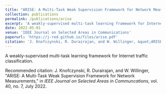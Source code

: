 ```yaml
---
title: "ARISE: A Multi-Task Weak Supervision Framework for Network Measurements"
collection: publications
permalink: /publications/arise
excerpt: 'A weakly-supervised multi-task learning framework for Internet traffic classification.'
date: 2022-05-01
venue: 'IEEE Journal on Selected Areas in Communications'
paperurl: 'https://j-red.github.io/files/arise.pdf'
citation: 'J. Knofczynski, R. Durairajan, and W. Willinger, &quot;ARISE: A Multi-Task Weak Supervision Framework for Network Measurements,&quot; in <i>IEEE Journal on Selected Areas in Communcations</i>, vol. 40, no. 7, July 2022.'
---
```

A weakly-supervised multi-task learning framework for Internet traffic classification.

<!-- 
[Download paper here](https://j-red.github.io/files/arise.pdf).
 -->

Recommended citation: J. Knofczynski, R. Durairajan, and W. Willinger, "ARISE: A Multi-Task Weak Supervision Framework for Network Measurements," in <i>IEEE Journal on Selected Areas in Communcations</i>, vol. 40, no. 7, July 2022.
